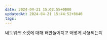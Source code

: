 ```yaml
---
date: 2024-04-21 15:02:55+0000
updatedAt: 2024-04-21 15:44:52+8640
tags: 
---
```

네트워크 소켓에 대해
왜만들어지고
어떻게 사용되는지